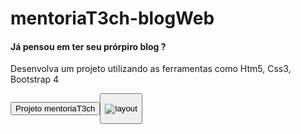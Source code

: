 # mentoriaT3ch-blogWeb
 <h4> Já pensou em ter seu prórpiro blog ? </h4>

<p> Desenvolva um projeto utilizando as ferramentas como Htm5, Css3, Bootstrap 4 </p>

<button> Projeto mentoriaT3ch <button> 

![layout](https://user-images.githubusercontent.com/52415453/131276385-c72f6f5e-bcc2-4fe4-b7ad-44821b9c7c2c.png)

